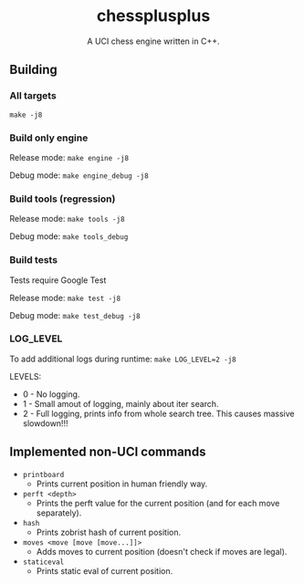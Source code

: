 <h1 align="center">chessplusplus</h1>

<p align="center">
  A UCI chess engine written in C++.
</p>

## Building

### All targets
`make -j8`

### Build only engine
Release mode:
`make engine -j8`

Debug mode:
`make engine_debug -j8`

### Build tools (regression)
Release mode:
`make tools -j8`

Debug mode:
`make tools_debug`

### Build tests
Tests require Google Test

Release mode:
`make test -j8`

Debug mode:
`make test_debug -j8`

### LOG\_LEVEL
To add additional logs during runtime:
`make LOG_LEVEL=2 -j8`

LEVELS:
- 0 - No logging.
- 1 - Small amout of logging, mainly about iter search.
- 2 - Full logging, prints info from whole search tree. This causes massive slowdown!!!

## Implemented non-UCI commands
- `printboard`
  - Prints current position in human friendly way.
- `perft <depth>`
  - Prints the perft value for the current position (and for each move separately).
- `hash`
  - Prints zobrist hash of current position.
- `moves <move [move [move...]]>`
  - Adds moves to current position (doesn't check if moves are legal).
- `staticeval`
  - Prints static eval of current position.
